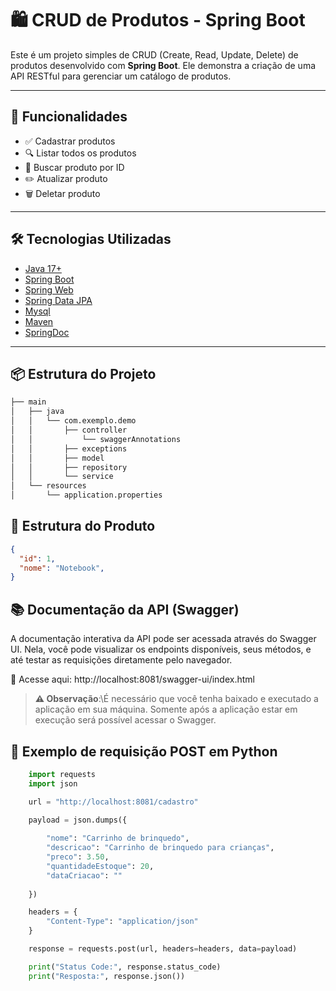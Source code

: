 # 🛍️ CRUD de Produtos - Spring Boot

Este é um projeto simples de CRUD (Create, Read, Update, Delete) de produtos desenvolvido com **Spring Boot**. Ele demonstra a criação de uma API RESTful para gerenciar um catálogo de produtos.

---

## 📌 Funcionalidades

- ✅ Cadastrar produtos
- 🔍 Listar todos os produtos
- 📄 Buscar produto por ID
- ✏️ Atualizar produto
- 🗑️ Deletar produto

---

## 🛠️ Tecnologias Utilizadas

- [Java 17+](https://www.oracle.com/java/)
- [Spring Boot](https://spring.io/projects/spring-boot)
- [Spring Web](https://spring.io/guides/gs/rest-service/)
- [Spring Data JPA](https://spring.io/projects/spring-data-jpa)
- [Mysql](https://www.mysql.com/)
- [Maven](https://maven.apache.org/)
- [SpringDoc](https://springdoc.org/)

---

## 📦 Estrutura do Projeto
```bash
├── main
│   ├── java
│   │   └── com.exemplo.demo
│   │       ├── controller
│   │           └── swaggerAnnotations
│   │       ├── exceptions
│   │       ├── model
│   │       ├── repository
│   │       └── service
│   └── resources
│       └── application.properties
```

## 🧾 Estrutura do Produto

```json
{
  "id": 1,
  "nome": "Notebook",
}
```

## 📚 Documentação da API (Swagger)

A documentação interativa da API pode ser acessada através do Swagger UI. Nela, você pode visualizar os endpoints disponíveis, seus métodos, e até testar as requisições diretamente pelo navegador.

🔗 Acesse aqui:
http://localhost:8081/swagger-ui/index.html

>**⚠️ Observação**:\É necessário que você tenha baixado e executado a aplicação em sua máquina. Somente após a aplicação estar em execução será possível acessar o Swagger.

## 🐍 Exemplo de requisição POST em Python
```python
    import requests
    import json

    url = "http://localhost:8081/cadastro"

    payload = json.dumps({
        
        "nome": "Carrinho de brinquedo",
        "descricao": "Carrinho de brinquedo para crianças",
        "preco": 3.50,
        "quantidadeEstoque": 20,
        "dataCriacao": ""
    
    })

    headers = {
        "Content-Type": "application/json"
    }

    response = requests.post(url, headers=headers, data=payload)

    print("Status Code:", response.status_code)
    print("Resposta:", response.json())
```
